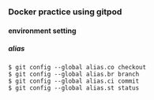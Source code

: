 ### Docker practice using gitpod

#### environment setting

##### alias

```git=
$ git config --global alias.co checkout
$ git config --global alias.br branch
$ git config --global alias.ci commit
$ git config --global alias.st status
```